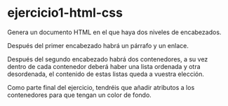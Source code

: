 # ejercicio1-html-css
Genera un documento HTML en el que haya dos niveles de encabezados.


Después del primer encabezado habrá un párrafo y un enlace.


Después del segundo encabezado habrá dos contenedores, a su vez dentro de cada contenedor deberá haber una lista ordenada y otra desordenada, el contenido de estas listas queda a vuestra elección.


Como parte final del ejercicio, tendréis que añadir atributos a los contenedores para que tengan un color de fondo.
